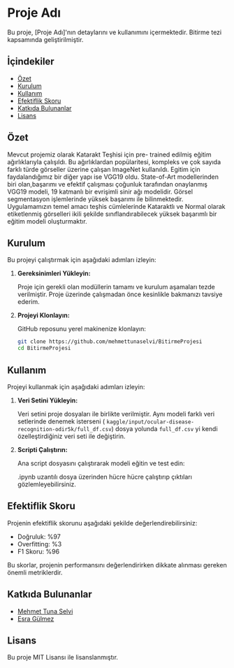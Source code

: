# Proje Adı

Bu proje, [Proje Adı]'nın detaylarını ve kullanımını içermektedir. Bitirme tezi kapsamında geliştirilmiştir.

## İçindekiler

- [Özet](#özet)
- [Kurulum](#kurulum)
- [Kullanım](#kullanım)
- [Efektiflik Skoru](#efektiflik-skoru)
- [Katkıda Bulunanlar](#katkıda-bulunanlar)
- [Lisans](#lisans)

## Özet

Mevcut projemiz olarak Katarakt Teşhisi için pre-
trained edilmiş eğitim ağırlıklarıyla çalışıldı. Bu ağırlıklardan popülaritesi, kompleks ve çok sayıda
farklı türde görseller üzerine çalışan ImageNet kullanıldı. Egitim için faydalandığımız bir diğer yapı
ise VGG19 oldu. State-of-Art modellerinden biri olan,başarımı ve efektif çalışması çoğunluk
tarafından onaylanmış VGG19 modeli, 19 katmanlı bir evrişimli sinir ağı modelidir. Görsel
segmentasyon işlemlerinde yüksek başarımı ile bilinmektedir. Uygulamamızın temel amacı teşhis
cümlelerinde Kataraktlı ve Normal olarak etiketlenmiş görselleri ikili şekilde sınıflandırabilecek
yüksek başarımlı bir eğitim modeli oluşturmaktır.

## Kurulum

Bu projeyi çalıştırmak için aşağıdaki adımları izleyin:

1. **Gereksinimleri Yükleyin:**

   Proje için gerekli olan modüllerin tamamı ve kurulum aşamaları tezde verilmiştir. Proje üzerinde çalışmadan önce kesinlikle bakmanızı tavsiye ederim.

2. **Projeyi Klonlayın:**

   GitHub reposunu yerel makinenize klonlayın:

   ```bash
   git clone https://github.com/mehmettunaselvi/BitirmeProjesi
   cd BitirmeProjesi
   ```

## Kullanım

Projeyi kullanmak için aşağıdaki adımları izleyin:

1. **Veri Setini Yükleyin:**

   Veri setini proje dosyaları ile birlikte verilmiştir. Aynı modeli farklı veri setlerinde denemek isterseni
   ( `kaggle/input/ocular-disease-recognition-odir5k/full_df.csv`) dosya yolunda `full_df.csv` yi kendi özelleştirdiğiniz veri seti ile değiştirin.

2. **Scripti Çalıştırın:**

   Ana script dosyasını çalıştırarak modeli eğitin ve test edin:

   .ipynb uzantılı dosya üzerinden hücre hücre çalıştırıp çıktıları gözlemleyebilirsiniz.

## Efektiflik Skoru

Projenin efektiflik skorunu aşağıdaki şekilde değerlendirebilirsiniz:

- Doğruluk: %97
- Overfitting: %3
- F1 Skoru: %96

Bu skorlar, projenin performansını değerlendirirken dikkate alınması gereken önemli metriklerdir.

## Katkıda Bulunanlar

- [Mehmet Tuna Selvi](https://github.com/mehmettunaselvi)
- [Esra Gülmez](https://github.com/EsraGulmez)

## Lisans

Bu proje MIT Lisansı ile lisanslanmıştır.
